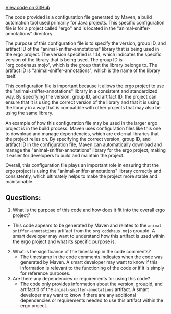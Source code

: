 [View code on GitHub](https://github.com/ergoplatform/ergo/target/streams/_global/assemblyOption/_global/streams/assembly/2b274c27ed69d0c395b892a5062685d3dc08cb66_775b7e22fb10026eed3f86e8dc556dfafe35f2d5_da39a3ee5e6b4b0d3255bfef95601890afd80709/META-INF/maven/org.codehaus.mojo/animal-sniffer-annotations/pom.properties)

The code provided is a configuration file generated by Maven, a build automation tool used primarily for Java projects. This specific configuration file is for a project called "ergo" and is located in the "animal-sniffer-annotations" directory. 

The purpose of this configuration file is to specify the version, group ID, and artifact ID of the "animal-sniffer-annotations" library that is being used in the ergo project. The version specified is 1.14, which indicates the specific version of the library that is being used. The group ID is "org.codehaus.mojo", which is the group that the library belongs to. The artifact ID is "animal-sniffer-annotations", which is the name of the library itself.

This configuration file is important because it allows the ergo project to use the "animal-sniffer-annotations" library in a consistent and standardized way. By specifying the version, group ID, and artifact ID, the project can ensure that it is using the correct version of the library and that it is using the library in a way that is compatible with other projects that may also be using the same library.

An example of how this configuration file may be used in the larger ergo project is in the build process. Maven uses configuration files like this one to download and manage dependencies, which are external libraries that the project relies on. By specifying the correct version, group ID, and artifact ID in the configuration file, Maven can automatically download and manage the "animal-sniffer-annotations" library for the ergo project, making it easier for developers to build and maintain the project.

Overall, this configuration file plays an important role in ensuring that the ergo project is using the "animal-sniffer-annotations" library correctly and consistently, which ultimately helps to make the project more stable and maintainable.
## Questions: 
 1. What is the purpose of this code and how does it fit into the overall ergo project? 
   - This code appears to be generated by Maven and relates to the `animal-sniffer-annotations` artifact from the `org.codehaus.mojo` groupId. A smart developer may want to understand how this artifact is used within the ergo project and what its specific purpose is.
2. What is the significance of the timestamp in the code comments? 
   - The timestamp in the code comments indicates when the code was generated by Maven. A smart developer may want to know if this information is relevant to the functioning of the code or if it is simply for reference purposes.
3. Are there any dependencies or requirements for using this code? 
   - The code only provides information about the version, groupId, and artifactId of the `animal-sniffer-annotations` artifact. A smart developer may want to know if there are any additional dependencies or requirements needed to use this artifact within the ergo project.